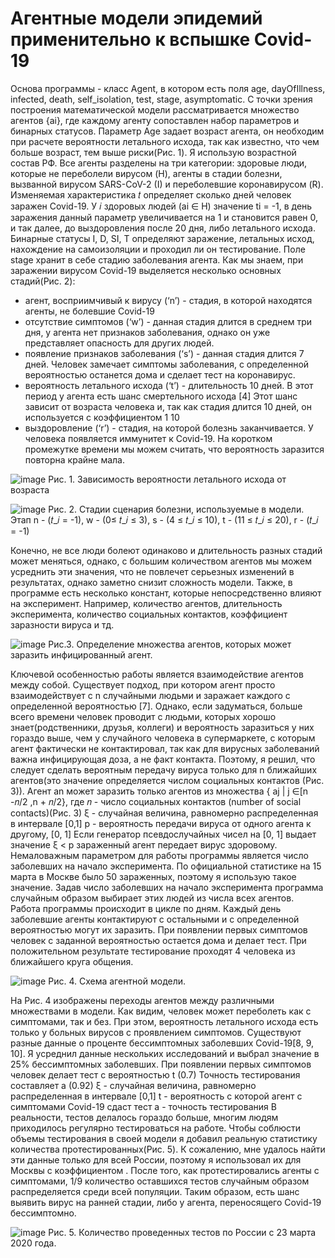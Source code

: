 # Агентные модели эпидемий применительно к вспышке Covid-19
Основа программы - класс Agent, в котором есть поля age, dayOfIllness, infected, death,
self_isolation, test, stage, asymptomatic. С точки зрения построения математической
модели рассматривается множество агентов {ai}, где каждому агенту сопоставлен
набор параметров и бинарных статусов. Параметр Age задает возраст агента, он
необходим при расчете вероятности летального исхода, так как известно, что чем
больше возраст, тем выше риски(Рис. 1). Я использую возрастной состав РФ.
Все агенты разделены на три категории: здоровые люди, которые не переболели
вирусом (H), агенты в стадии болезни, вызванной вирусом SARS-CoV-2 (I) и
переболевшие коронавирусом (R).
Изменяемая характеристика 𝑡 определяет сколько дней человек заражен Covid-19. У 𝑖
здоровых людей (ai ∈ H) значение ti = -1, в день заражения данный параметр
увеличивается на 1 и становится равен 0, и так далее, до выздоровления после 20 дня,
либо летального исхода. Бинарные статусы I, D, SI, T определяют заражение,
летальных исход, нахождение на самоизоляции и проходил ли он тестирование. Поле
stage хранит в себе стадию заболевания агента. Как мы знаем, при заражении вирусом
Covid-19 выделяется несколько основных стадий(Рис. 2):
- агент, восприимчивый к вирусу (‘n’) - стадия, в которой находятся агенты, не
болевшие Covid-19
- отсутствие симптомов (‘w’) - данная стадия длится в среднем три дня, у агента
нет признаков заболевания, однако он уже представляет опасность для других
людей.
- появление признаков заболевания (‘s’) - данная стадия длится 7 дней. Человек
замечает симптомы заболевания, с определенной вероятностью останется дома
и сделает тест на коронавирус.
- вероятность летального исхода (‘t’) - длительность 10 дней. В этот период у
агента есть шанс смертельного исхода [4] Этот шанс зависит от возраста
человека и, так как стадия длится 10 дней, он используется с коэффициентом 1
10
- выздоровление (‘r’) - стадия, на которой болезнь заканчивается. У человека
появляется иммунитет к Covid-19. На коротком промежутке времени мы можем
считать, что вероятность заразится повторна крайне мала.

![image](https://user-images.githubusercontent.com/45105942/181919812-ae120b8d-573f-4bba-911b-c7b92b0924d7.png)
Рис. 1. Зависимость вероятности летального исхода от возраста

![image](https://user-images.githubusercontent.com/45105942/181919841-b4ecc2d2-2fbd-4235-bcb3-bbfb8f3cefb2.png)
Рис. 2. Стадии сценария болезни, используемые в модели. Этап n - (𝑡_𝑖 = -1), 
w - (0≤ 𝑡_𝑖 ≤ 3), s - (4 ≤ 𝑡_𝑖 ≤ 10), t - (11 ≤ 𝑡_𝑖 ≤ 20), r - (𝑡_𝑖 = -1)

Конечно, не все люди болеют одинаково и длительность разных стадий может
меняться, однако, с большим количеством агентов мы можем усреднить эти значения,
что не повлечет серьезных изменений в результатах, однако заметно снизит сложность
модели.
Также, в программе есть несколько констант, которые непосредственно влияют на
эксперимент. Например, количество агентов, длительность эксперимента, количество
социальных контактов, коэффициент заразности вируса и тд.

![image](https://user-images.githubusercontent.com/45105942/181919859-95cced95-0052-4d3f-b25a-ba30c279c629.png)
Рис.3. Определение множества агентов, которых может заразить инфицированный агент.

Ключевой особенностью работы является взаимодействие агентов между собой.
Существует подход, при котором агент просто взаимодействует с n случайными
людьми и заражает каждого с определенной вероятностью [7]. Однако, если
задуматься, больше всего времени человек проводит с людьми, которых хорошо
знает(родственники, друзья, коллеги) и вероятность заразиться у них гораздо выше,
чем у случайного человека в супермаркете, с которым агент фактически не
контактировал, так как для вирусных заболеваний важна инфицирующая доза, а не
факт контакта. Поэтому, я решил, что следует сделать вероятным передачу вируса
только для n ближайших агентов(это значение определяется числом социальных
контактов (Рис. 3)).
Агент an может заразить только агентов из множества
{ aj | j ∈[n -𝑛/2 ,n + 𝑛/2},
где 𝑛 - число социальных контактов (number of social contacts)(Рис. 3)
ξ - случайная величина, равномерно распределенная в интервале [0,1]
p - вероятность передачи вируса от одного агента к другому, [0, 1]
Если генератор псевдослучайных чисел на [0, 1] выдает значение ξ < p зараженный
агент передает вирус здоровому.
Немаловажным параметром для работы программы является число заболевших на
начало эксперимента. По официальной статистике на 15 марта в Москве было 50
зараженных, поэтому я использую такое значение. Задав число заболевших на начало
эксперимента программа случайным образом выбирает этих людей из числа всех
агентов. Работа программы происходит в цикле по дням. Каждый день заболевшие
агенты контактируют с остальными и с определенной вероятностью могут их заразить.
При появлении первых симптомов человек с заданной вероятностью остается дома и
делает тест. При положительном результате тестирование проходят 4 человека из
ближайшего круга общения.

![image](https://user-images.githubusercontent.com/45105942/181923541-a0eac874-ff6d-4871-878d-4125063a7781.png)
Рис. 4. Схема агентной модели.

На Рис. 4 изображены переходы агентов между различными множествами в модели.
Как видим, человек может переболеть как с симптомами, так и без. При этом,
вероятность летального исхода есть только у больных вирусов с проявлением
симптомов.
Существуют разные данные о проценте бессимптомных заболевших Covid-19[8, 9, 10].
Я усреднил данные нескольких исследований и выбрал значение в 25% бессимптомных
заболевших.
При появлении первых симптомов человек делает тест с вероятностью t (0.7)
Точность тестирования составляет a (0.92)
ξ - случайная величина, равномерно распределенная в интервале [0,1]
t - вероятность с которой агент с симптомами Covid-19 сдаст тест
a - точность тестирования
В реальности, тестов делалось гораздо больше, многим людям приходилось регулярно
тестироваться на работе. Чтобы соблюсти объемы тестирования в своей модели я
добавил реальную статистику количества протестированных(Рис. 5). К сожалению, мне
удалось найти эти данные только для всей России, поэтому я использовал их для
Москвы с коэффициентом . После того, как протестировались агенты с симптомами, 1/9
количество оставшихся тестов случайным образом распределяется среди всей
популяции. Таким образом, есть шанс выявить вирус на ранней стадии, либо у агента,
переносящего Covid-19 бессимптомно.

![image](https://user-images.githubusercontent.com/45105942/181923627-e2080194-8f94-49a1-b8f6-0592f8b137c1.png)
Рис. 5. Количество проведенных тестов по России с 23 марта 2020 года.
